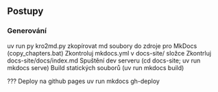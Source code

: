 
## Postupy

### Generování

uv run py kro2md.py
zkopírovat md soubory do zdroje pro MkDocs (copy_chapters.bat)
Zkontroluj mkdocs.yml v docs-site/ složce
Zkontrluj docs-site/docs/index.md
Spuštění dev serveru (cd docs-site; uv run mkdocs serve)
Build statických souborů (uv run mkdocs build)

???
Deploy na github pages
uv run mkdocs gh-deploy



